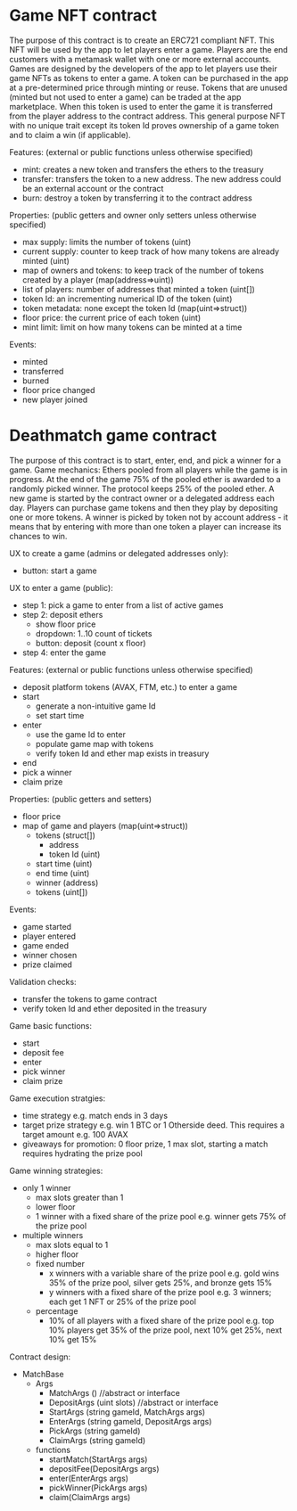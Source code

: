 # Game NFT contract

The purpose of this contract is to create an ERC721 compliant NFT. This NFT will be used by the app to let players enter a game. Players are the end customers with a metamask wallet with one or more external accounts. Games are designed by the developers of the app to let players use their game NFTs as tokens to enter a game. A token can be purchased in the app at a pre-determined price through minting or reuse. Tokens that are unused (minted but not used to enter a game) can be traded at the app marketplace. When this token is used to enter the game it is transferred from the player address to the contract address. This general purpose NFT with no unique trait except its token Id proves ownership of a game token and to claim a win (if applicable).

Features:
(external or public functions unless otherwise specified)

- mint: creates a new token and transfers the ethers to the treasury
- transfer: transfers the token to a new address. The new address could be an external account or the contract
- burn: destroy a token by transferring it to the contract address

Properties:
(public getters and owner only setters unless otherwise specified)

- max supply: limits the number of tokens (uint)
- current supply: counter to keep track of how many tokens are already minted (uint)
- map of owners and tokens: to keep track of the number of tokens created by a player (map(address=>uint))
- list of players: number of addresses that minted a token (uint[])
- token Id: an incrementing numerical ID of the token (uint)
- token metadata: none except the token Id (map(uint=>struct))
- floor price: the current price of each token (uint)
- mint limit: limit on how many tokens can be minted at a time

Events:

- minted
- transferred
- burned
- floor price changed
- new player joined

# Deathmatch game contract

The purpose of this contract is to start, enter, end, and pick a winner for a game. Game mechanics: Ethers pooled from all players while the game is in progress. At the end of the game 75% of the pooled ether is awarded to a randomly picked winner. The protocol keeps 25% of the pooled ether. A new game is started by the contract owner or a delegated address each day. Players can purchase game tokens and then they play by depositing one or more tokens. A winner is picked by token not by account address - it means that by entering with more than one token a player can increase its chances to win.

UX to create a game (admins or delegated addresses only):

- button: start a game

UX to enter a game (public):

- step 1: pick a game to enter from a list of active games
- step 2: deposit ethers
  - show floor price
  - dropdown: 1..10 count of tickets
  - button: deposit (count x floor)
- step 4: enter the game

Features:
(external or public functions unless otherwise specified)

- deposit platform tokens (AVAX, FTM, etc.) to enter a game
- start
  - generate a non-intuitive game Id
  - set start time
- enter
  - use the game Id to enter
  - populate game map with tokens
  - verify token Id and ether map exists in treasury
- end
- pick a winner
- claim prize

Properties:
(public getters and setters)

- floor price
- map of game and players (map(uint=>struct))
  - tokens (struct[])
    - address
    - token Id (uint)
  - start time (uint)
  - end time (uint)
  - winner (address)
  - tokens (uint[])

Events:

- game started
- player entered
- game ended
- winner chosen
- prize claimed

Validation checks:

- transfer the tokens to game contract
- verify token Id and ether deposited in the treasury

Game basic functions:

- start
- deposit fee
- enter
- pick winner
- claim prize

Game execution stratgies:

- time strategy e.g. match ends in 3 days
- target prize strategy e.g. win 1 BTC or 1 Otherside deed. This requires a target amount e.g. 100 AVAX
- giveaways for promotion: 0 floor prize, 1 max slot, starting a match requires hydrating the prize pool

Game winning strategies:

- only 1 winner
  - max slots greater than 1
  - lower floor
  - 1 winner with a fixed share of the prize pool e.g. winner gets 75% of the prize pool
- multiple winners
  - max slots equal to 1
  - higher floor
  - fixed number
    - x winners with a variable share of the prize pool e.g. gold wins 35% of the prize pool, silver gets 25%, and bronze gets 15%
    - y winners with a fixed share of the prize pool e.g. 3 winners; each get 1 NFT or 25% of the prize pool
  - percentage
    - 10% of all players with a fixed share of the prize pool e.g. top 10% players get 35% of the prize pool, next 10% get 25%, next 10% get 15%

Contract design:

- MatchBase
  - Args
    - MatchArgs () //abstract or interface
    - DepositArgs (uint slots) //abstract or interface
    - StartArgs (string gameId, MatchArgs args)
    - EnterArgs (string gameId, DepositArgs args)
    - PickArgs (string gameId)
    - ClaimArgs (string gameId)
  - functions
    - startMatch(StartArgs args)
    - depositFee(DepositArgs args)
    - enter(EnterArgs args)
    - pickWinner(PickArgs args)
    - claim(ClaimArgs args)

